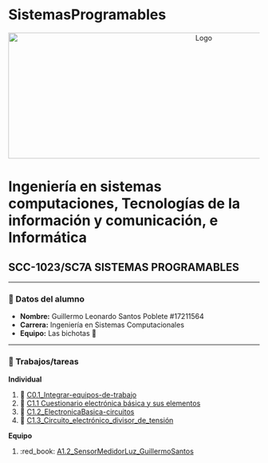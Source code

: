 # SistemasProgramables

<p align="center">
    <img alt="Logo" src="https://www.tijuana.tecnm.mx/wp-content/uploads/2014/11/Heading-Ing-sistemas-768x252.png" width=768 height=252>
</p>

# Ingeniería en sistemas computaciones, Tecnologías de la información y comunicación, e Informática

## SCC-1023/SC7A SISTEMAS PROGRAMABLES

---

### :green_book: Datos del alumno

* **Nombre:** Guillermo Leonardo Santos Poblete #17211564
* **Carrera:** Ingeniería en Sistemas Computacionales
* **Equipo:** Las bichotas :nail_care:
---

### :green_book: Trabajos/tareas​
**Individual**
1. :blue_book: [C0.1_Integrar-equipos-de-trabajo](docs/C0.1_Integrar-equipos-de-trabajo_GuillermoSantos.md)
2. :blue_book: [C1.1 Cuestionario electrónica básica y sus elementos](docs/C1.1_ElectronicaBasica-y-elementos_GuillermoSantos.md)
3. :blue_book: [C1.2_ElectronicaBasica-circuitos](docs/C1.2_ElectronicaBasica-circuitos_GuillermoSantos.md )
4. :blue_book: [C1.3_Circuito_electrónico_divisor_de_tensión](docs/C1.3_Circuito-electrónico-divisor-de-tensión_GuillermoSantos.md )

**Equipo**
1. :red_book:  [A1.2_SensorMedidorLuz_GuillermoSantos](docs/)

